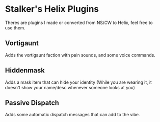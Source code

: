 # Stalker's Helix Plugins

Theres are plugins I made or converted from NS/CW to Helix, feel free to use them.

## Vortigaunt
Adds the vortigaunt faction with pain sounds, and some voice commands.


## Hiddenmask
Adds a mask item that can hide your identity
(While you are wearing it, it doesn't show your name/desc whenever someone looks at you)

## Passive Dispatch
Adds some automatic dispatch messages that can add to the vibe.
